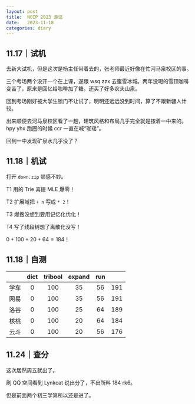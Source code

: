 ```yaml
---
layout: post
title:  NOIP 2023 游记
date:   2023-11-18
categories: diary
---
```


## 11.17｜试机

去新大试机，但是这次是杨主任带着去的，张老师最近好像在忙河马泉校区的事。

三个考场两个没开一个在上课，遂跟 wsq zzx 去蜜雪冰城。两年没喝的雪顶咖啡变苦了，原来是回忆给咖啡加了糖。还买了好多农夫山泉。

回到考场刚好被大学生锁门不让试了，明明还远远没到时间，算了不跟新疆人计较。

出来顺便去河马泉校区看了一趟，建筑风格和布局几乎完全就是按着一中来的。hpy yhx 跑圈的时候 ccr 一直在喊“珈瑶”。

回到一中发现矿泉水几乎没了？

## 11.18｜机试

打开 `down.zip` 顿感不妙。

T1 用的 Trie 喜提 MLE 爆零！

T2 扩展域把 `+ n` 写成 `* 2`！

T3 爆搜没想到要用记忆化优化！

T4 写了线段树想了离散化没写！

$0 + 100 + 20 + 64 = 184$！

## 11.18｜自测

||dict|tribool|expand|run||
|:-:|:-:|:-:|:-:|:-:|:-:|
|学车|0|100|35|56|191|
|网易|0|100|35|56|191|
|洛谷|0|100|25|64|189|
|核桃|0|100|20|64|184|
|云斗|0|100|20|56|176|

## 11.24｜查分

这次居然周五就出了。

刷 QQ 空间看到 Lynkcat 说出分了，不出所料 184 rk6。

但是前面两个初三学第所以还是进了。
